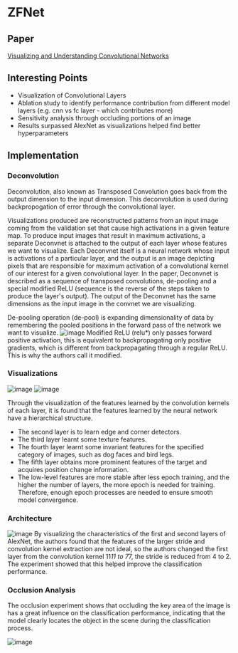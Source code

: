 # ZFNet

## Paper
[Visualizing and Understanding Convolutional Networks](https://arxiv.org/abs/1311.2901)

## Interesting Points

* Visualization of Convolutional Layers
* Ablation study to identify performance contribution from different model layers (e.g. cnn vs fc layer - which contributes more)
* Sensitivity analysis through occluding portions of an image
* Results surpassed AlexNet as visualizations helped find better hyperparameters

## Implementation

### Deconvolution

Deconvolution, also known as Transposed Convolution goes back from the output dimension to the input dimension. This deconvolution is used during backpropogation of error through the convolutional layer.

Visualizations produced are reconstructed patterns from an input image coming from the validation set that cause high activations in a given feature map. To produce input images that result in maximum activations, a separate Deconvnet is attached to the output of each layer whose features we want to visualize. Each Deconvnet itself is a neural network whose input is activations of a particular layer, and the output is an image depicting pixels that are responsible for maximum activation of a convolutional kernel of our interest for a given convolutional layer. In the paper, Deconvnet is described as a sequence of transposed convolutions, de-pooling and a special modified ReLU (sequence is the reverse of the steps taken to produce the layer's output). The output of the Deconvnet has the same dimensions as the input image in the convnet we are visualizing.

De-pooling operation (de-pool) is expanding dimensionality of data by remembering the pooled positions in the forward pass of the network we want to visualize. 
![image](https://pechyonkin.me/images/201901-zfnet/layer3.png)
Modified ReLU (relu*) only passes forward positive activation, this is equivalent to backpropagating only positive gradients, which is different from backpropagating through a regular ReLU. This is why the authors call it modified.

### Visualizations

![image](https://pechyonkin.me/images/201901-zfnet/layer12.png)
![image](https://pechyonkin.me/images/201901-zfnet/layer3.png)

Through the visualization of the features learned by the convolution kernels of each layer, it is found that the features learned by the neural network have a hierarchical structure.
* The second layer is to learn edge and corner detectors.
* The third layer learnt some texture features.
* The fourth layer learnt some invariant features for the specified category of images, such as dog faces and bird legs.
* The fifth layer obtains more prominent features of the target and acquires position change information.
* The low-level features are more stable after less epoch training, and the higher the number of layers, the more epoch is needed for training. Therefore, enough epoch processes are needed to ensure smooth model convergence.

### Architecture

![image](http://www.programmersought.com/images/309/4f9d8825a2f2587f4d5c775ec8841d0d.png)
By visualizing the characteristics of the first and second layers of AlexNet, the authors found that the features of the larger stride and convolution kernel extraction are not ideal, so the authors changed the first layer from the convolution kernel 11*11 to 7*7, the stride is reduced from 4 to 2. The experiment showed that this helped improve the classification performance.

### Occlusion Analysis

The occlusion experiment shows that occluding the key area of ​​the image is has a great influence on the classification performance, indicating that the model clearly locates the object in the scene during the classification process.

![image](http://www.programmersought.com/images/477/a44f1185d8b6c2e188977cb284217a15.png)
